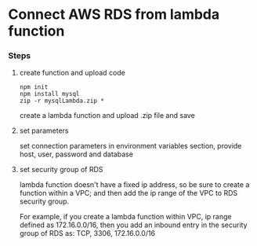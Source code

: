 # Connect AWS RDS from lambda function

### Steps

   1. create function and upload code
      ```
      npm init
      npm install mysql
      zip -r mysqlLambda.zip *
      ```  
      create a lambda function and upload .zip file and save
   
   2. set parameters

        set connection parameters in environment variables section, provide host, user, password and database

   1. set security group of RDS

        lambda function doesn't have a fixed ip address, so be sure to create a function within a VPC;
        and then add the ip range of the VPC to RDS security group.

        For example, if you create a lambda function within VPC, ip range defined as 172.16.0.0/16, then you add an inbound entry in the security group of RDS as: TCP, 3306, 172.16.0.0/16
